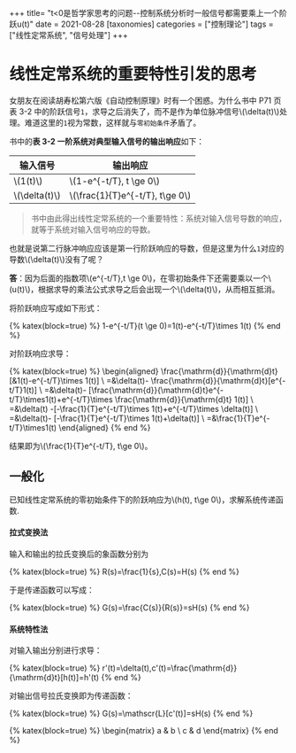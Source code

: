 +++
title= "t<0是哲学家思考的问题--控制系统分析时一般信号都需要乘上一个阶跃u(t)"
date = 2021-08-28
[taxonomies]
categories = ["控制理论"]
tags = ["线性定常系统", "信号处理"]
+++

# 线性定常系统的重要特性引发的思考

女朋友在阅读胡寿松第六版《自动控制原理》时有一个困惑。为什么书中 P71 页表 3-2 中的阶跃信号`1`，求导之后消失了，而不是作为单位脉冲信号\\(\delta(t)\\)处理。难道这里的`1`视为常数，这样就与`零初始条件`矛盾了。

书中的**表 3-2 一阶系统对典型输入信号的输出响应**如下：

| 输入信号    | 输出响应                      |
| ----------- | ----------------------------- |
|\\(1(t)\\)     |\\(1-e^{-t/T}, t \ge 0\\)        |
|\\(\delta(t)\\)|\\(\frac{1}{T}e^{-t/T}, t\ge 0\\)|

> 书中由此得出线性定常系统的一个重要特性：系统对输入信号导数的响应，就等于系统对输入信号响应的导数。

也就是说第二行脉冲响应应该是第一行阶跃响应的导数，但是这里为什么`1`对应的导数\\(\delta(t)\\)没有了呢？

**答**：因为后面的指数项\\(e^{-t/T},t \ge 0\\)，在零初始条件下还需要乘以一个\\(u(t)\\)，根据求导的乘法公式求导之后会出现一个\\(\delta(t)\\)，从而相互抵消。

将阶跃响应写成如下形式：

{% katex(block=true) %}
1-e^{-t/T}(t \ge 0)=1(t)-e^{-t/T}\times 1(t)
{% end %}

对阶跃响应求导：

{% katex(block=true) %}
\begin{aligned}
\frac{\mathrm{d}}{\mathrm{d}t}
[&1(t)-e^{-t/T}\times 1(t)] \\
=&\delta(t)-
\frac{\mathrm{d}}{\mathrm{d}t}[e^{-t/T}1(t)]
\\
=&\delta(t)-
[\frac{\mathrm{d}}{\mathrm{d}t}e^{-t/T}\times1(t)+e^{-t/T}\times \frac{\mathrm{d}}{\mathrm{d}t} 1(t)]
\\
=&\delta(t)
-[-\frac{1}{T}e^{-t/T}\times 1(t)+e^{-t/T}\times \delta(t)]
\\
=&\delta(t)-
[-\frac{1}{T}e^{-t/T}\times 1(t)+\delta(t)]
\\
=&\frac{1}{T}e^{-t/T}\times1(t)
\end{aligned}
{% end %}

结果即为\\(\frac{1}{T}e^{-t/T}, t\ge 0\\)。

## 一般化

已知线性定常系统的零初始条件下的阶跃响应为\\(h(t), t\ge 0\\)，求解系统传递函数.

#### 拉式变换法

输入和输出的拉氏变换后的象函数分别为

{% katex(block=true) %}
R(s)=\frac{1}{s},C(s)=H(s)
{% end %}

于是传递函数可以写成：

{% katex(block=true) %}
G(s)=\frac{C(s)}{R(s)}=sH(s)
{% end %}

#### 系统特性法

对输入输出分别进行求导：

{% katex(block=true) %}
r'(t)=\delta(t),c'(t)=\frac{\mathrm{d}}{\mathrm{d}t}[h(t)]=h'(t)
{% end %}

对输出信号拉氏变换即为传递函数：

{% katex(block=true) %}
G(s)=\mathscr{L}[c'(t)]=sH(s)
{% end %}

{% katex(block=true) %}
\begin{matrix}
   a & b \\
   c & d
\end{matrix}
{% end %} 